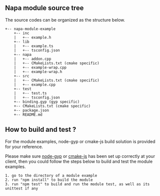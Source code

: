 ## Napa module source tree

The source codes can be organized as the structure below.
```
+-- napa-module-example
    +-- inc
    |   +-- example.h
    +-- lib
    |   +-- example.ts
    |   +-- tsconfig.json
    +-- napa
    |   +-- addon.cpp
    |   +-- CMakeLists.txt (cmake specific)
    |   +-- example-wrap.cpp
    |   +-- example-wrap.h
    +-- src
    |   +-- CMakeLists.txt (cmake specific)
    |   +-- example.cpp
    +-- test
    |   +-- test.ts
    |   +-- tsconfig.json
    +-- binding.gyp (gyp specific)
    +-- CMakeLists.txt (cmake specific)
    +-- package.json
    +-- README.md
```
 ## How to build and test ?
 For the module examples, node-gyp or cmake-js build solution is provided for your reference.

Please make sure [node-gyp](https://github.com/nodejs/node-gyp#installation) or [cmake-js](https://github.com/cmake-js/cmake-js#installation) has been set up correctly at your client, then you could follow the steps below to build and test the module examples.
 ```
 1. go to the directory of a module example
 2. run "npm install" to build the module
 3. run "npm test" to build and run the module test, as well as its unittest if any
 ```
